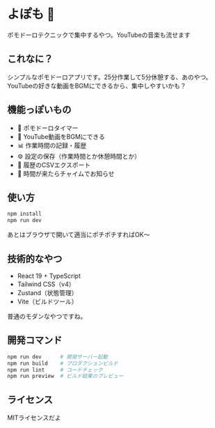 # よぽも 🍅

ポモドーロテクニックで集中するやつ。YouTubeの音楽も流せます

## これなに？

シンプルなポモドーロアプリです。25分作業して5分休憩する、あのやつ。
YouTubeの好きな動画をBGMにできるから、集中しやすいかも？

## 機能っぽいもの

- 🍅 ポモドーロタイマー
- 🎵 YouTube動画をBGMにできる
- 📊 作業時間の記録・履歴
- ⚙️ 設定の保存（作業時間とか休憩時間とか）
- 📁 履歴のCSVエクスポート
- 🔔 時間が来たらチャイムでお知らせ

## 使い方

```bash
npm install
npm run dev
```

あとはブラウザで開いて適当にポチポチすればOK〜

## 技術的なやつ

- React 19 + TypeScript
- Tailwind CSS（v4）
- Zustand（状態管理）
- Vite（ビルドツール）

普通のモダンなやつですね。

## 開発コマンド

```bash
npm run dev      # 開発サーバー起動
npm run build    # プロダクションビルド
npm run lint     # コードチェック
npm run preview  # ビルド結果のプレビュー
```

## ライセンス

MITライセンスだよ
